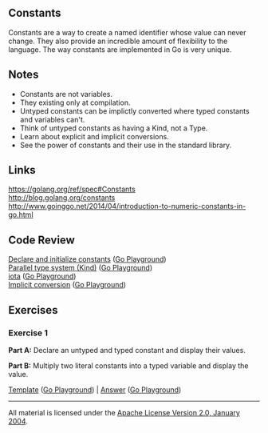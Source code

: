 ## Constants

Constants are a way to create a named identifier whose value can never change. They also provide an incredible amount of flexibility to the language. The way constants are implemented in Go is very unique.

## Notes

* Constants are not variables.
* They existing only at compilation.
* Untyped constants can be implictly converted where typed constants and variables can't.
* Think of untyped constants as having a Kind, not a Type.
* Learn about explicit and implicit conversions.
* See the power of constants and their use in the standard library.

## Links

https://golang.org/ref/spec#Constants  
http://blog.golang.org/constants  
http://www.goinggo.net/2014/04/introduction-to-numeric-constants-in-go.html

## Code Review

[Declare and initialize constants](example1/example1.go) ([Go Playground](https://play.golang.org/p/dIJb3S6CIb))  
[Parallel type system (Kind)](example2/example2.go) ([Go Playground](https://play.golang.org/p/-DUJAVsTMp))  
[iota](example3/example3.go) ([Go Playground](https://play.golang.org/p/1Y9qjOuPt0))  
[Implicit conversion](example4/example4.go) ([Go Playground](https://play.golang.org/p/QzVFcMdU5S))  

## Exercises

### Exercise 1

**Part A:** Declare an untyped and typed constant and display their values.

**Part B:** Multiply two literal constants into a typed variable and display the value.

[Template](exercises/template1/template1.go) ([Go Playground](https://play.golang.org/p/QMrOCsHjcC)) | 
[Answer](exercises/exercise1/exercise1.go) ([Go Playground](https://play.golang.org/p/aUZ-7VPb9H))
___
All material is licensed under the [Apache License Version 2.0, January 2004](http://www.apache.org/licenses/LICENSE-2.0).
